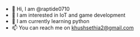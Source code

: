 - 👋 Hi, I am @raptide0710
- 👀 I am interested in IoT and game development 
- 🌱 I am currently learning python
- 📫 You can reach me on khushsethia2@gmail.com

<!---
raptide0710/raptide0710 is a ✨ special ✨ repository because its `README.md` (this file) appears on your GitHub profile.
You can click the Preview link to take a look at your changes.
--->
